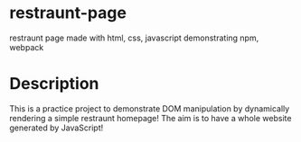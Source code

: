 # restraunt-page
restraunt page made with html, css, javascript demonstrating npm, webpack


# Description

This is a practice project to demonstrate DOM manipulation by dynamically rendering a simple restraunt homepage! The aim is to have a whole website generated by JavaScript!
